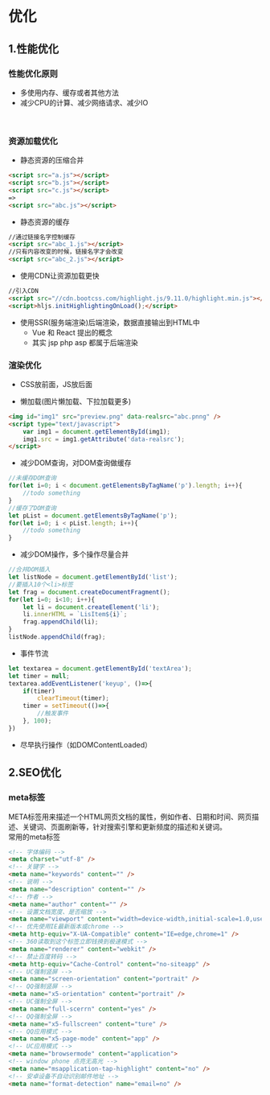 # 优化  

## 1.性能优化  

### 性能优化原则  
* 多使用内存、缓存或者其他方法  
* 减少CPU的计算、减少网络请求、减少IO  

<br/>

### 资源加载优化  
* 静态资源的压缩合并  
```html
<script src="a.js"></script>
<script src="b.js"></script>
<script src="c.js"></script>
=>
<script src="abc.js"></script>
```  
* 静态资源的缓存  
```html
//通过链接名字控制缓存
<script src="abc_1.js"></script>
//只有内容改变的时候，链接名字才会改变
<script src="abc_2.js"></script>
```
* 使用CDN让资源加载更快  
```html
//引入CDN
<script src="//cdn.bootcss.com/highlight.js/9.11.0/highlight.min.js"></script>
<script>hljs.initHighlightingOnLoad();</script>
```
* 使用SSR(服务端渲染)后端渲染，数据直接输出到HTML中  
  * Vue 和 React 提出的概念  
  * 其实 jsp php asp 都属于后端渲染  


### 渲染优化  

* CSS放前面，JS放后面  

* 懒加载(图片懒加载、下拉加载更多)  
```html
<img id="img1" src="preview.png" data-realsrc="abc.pnng" />
<script type="text/javascript">
    var img1 = document.getElementById(img1);
    img1.src = img1.getAttribute('data-realsrc');
</script>
```

* 减少DOM查询，对DOM查询做缓存  
```js
//未缓存DOM查询
for(let i=0; i < document.getElementsByTagName('p').length; i++){
    //todo something
}
//缓存了DOM查询
let pList = document.getElementsByTagName('p');
for(let i=0; i < pList.length; i++){
    //todo something
}
```

* 减少DOM操作，多个操作尽量合并  
```js
//合并DOM插入
let listNode = document.getElementById('list');
//要插入10个<li>标签
let frag = document.createDocumentFragment();
for(let i=0; i<10; i++){
    let li = document.createElement('li');
    li.innerHTML = `LisItem${i}`;
    frag.appendChild(li);
}
listNode.appendChild(frag);
```
* 事件节流  
```js
let textarea = document.getElementById('textArea');
let timer = null;
textarea.addEventListener('keyup', ()=>{
    if(timer)
        clearTimeout(timer);
    timer = setTimeout(()=>{
        //触发事件
    }, 100);
})
```

* 尽早执行操作（如DOMContentLoaded）

## 2.SEO优化  
### meta标签  
META标签用来描述一个HTML网页文档的属性，例如作者、日期和时间、网页描述、关键词、页面刷新等，针对搜索引擎和更新频度的描述和关键词。  
常用的meta标签  
```html
<!-- 字体编码 -->
<meta charset="utf-8" />
<!-- 关键字 -->
<meta name="keywords" content="" />
<!-- 说明 -->
<meta name="description" content="" />
<!-- 作者 -->
<meta name="author" content="" />
<!-- 设置文档宽度、是否缩放 -->
<meta name="viewport" content="width=device-width,initial-scale=1.0,user-scalable=no" />
<!-- 优先使用IE最新版本或chrome -->
<meta http-equiv="X-UA-Compatible" content="IE=edge,chrome=1" />
<!-- 360读取到这个标签立即钱换到极速模式 -->
<meta name="renderer" content="webkit" />
<!-- 禁止百度转码 -->
<meta http-equiv="Cache-Control" content="no-siteapp" />
<!-- UC强制竖屏 -->
<meta name="screen-orientation" content="portrait" />
<!-- QQ强制竖屏 -->
<meta name="x5-orientation" content="portrait" />
<!-- UC强制全屏 -->
<meta name="full-scerrn" content="yes" />
<!-- QQ强制全屏 -->
<meta name="x5-fullscreen" content="ture" />
<!-- QQ应用模式 -->
<meta name="x5-page-mode" content="app" />
<!-- UC应用模式 -->
<meta name="browsermode" content="application">
<!-- window phone 点亮无高光 -->
<meta name="msapplication-tap-highlight" content="no" />
<!-- 安卓设备不自动识别邮件地址 -->
<meta name="format-detection" name="email=no" />
```